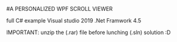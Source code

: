 #A PERSONALIZED WPF SCROLL VIEWER

full C# example
Visual studio 2019
.Net Framwork 4.5

IMPORTANT: unzip the (.rar) file before lunching (.sln) solution :D
